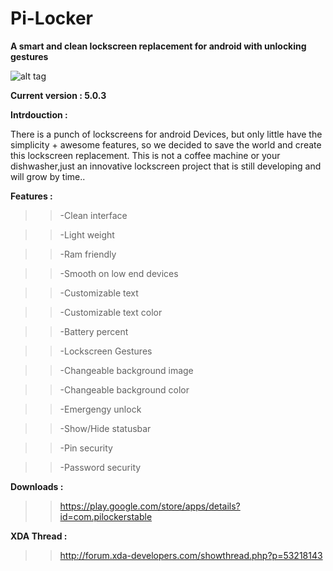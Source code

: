 Pi-Locker
=========

**A smart and clean lockscreen replacement for android with unlocking gestures**
        
        
  ![alt tag](http://s2.postimg.org/ng1k5z4pl/pi_locker_header.png)




**Current version : 5.0.3**


**Intrdouction :**

There is a punch of lockscreens for android Devices, but only little  have the simplicity + awesome features,
so we decided to save the world and create this lockscreen replacement.
This is not a coffee machine or your dishwasher,just an innovative lockscreen project that is still developing and will grow by time..




**Features :**

>>-Clean interface

>>-Light weight

>>-Ram friendly

>>-Smooth on low end devices
    
>>-Customizable text
    
>>-Customizable text color
    
>>-Battery percent
    
>>-Lockscreen Gestures
    
>>-Changeable background image
    
>>-Changeable background color
    
>>-Emergengy unlock
    
>>-Show/Hide statusbar
    
>> -Pin security
    
>>-Password security



**Downloads :**

>>https://play.google.com/store/apps/details?id=com.pilockerstable



**XDA Thread :**

>>http://forum.xda-developers.com/showthread.php?p=53218143
